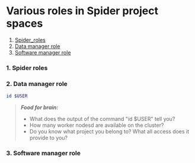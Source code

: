# Various roles in Spider project spaces

1. [Spider_roles](#spider-roles)
2. [Data manager role](#spider-dm)
3. [Software manager role](#spider-sm)

### <a name="spider-roles"></a> 1. Spider roles

  
### <a name="cartesius-env"></a> 2. Data manager role

 ```sh
 id $USER
 ```
> **_Food for brain:_**
>
> * What does the output of the command "id $USER" tell you?
> * How many worker nodesd are available on the cluster?
> * Do you know what project you belong to? What all access does it provide to you?


### <a name="job-submit"></a> 3. Software manager role

  

 
 
